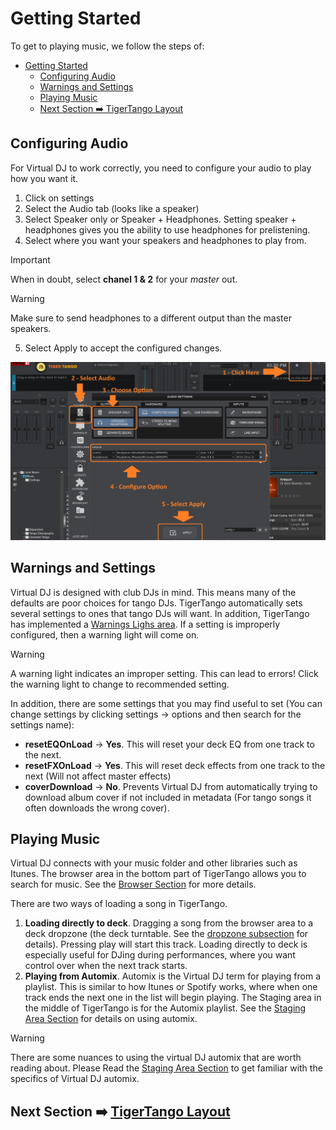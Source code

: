 # Getting Started
To get to playing music, we follow the steps of:
- [Getting Started](#getting-started)
  - [Configuring Audio](#configuring-audio)
  - [Warnings and Settings](#warnings-and-settings)
  - [Playing Music](#playing-music)
  - [Next Section ➡️ TigerTango Layout](#next-section-️-tigertango-layout)

## Configuring Audio
For Virtual DJ to work correctly, you need to configure your audio to play how you want it.

1. Click on settings
2. Select the Audio tab (looks like a speaker)
3. Select Speaker only or Speaker + Headphones. Setting speaker + headphones gives you the ability to use headphones for prelistening.
4. Select where you want your speakers and headphones to play from.
>[!IMPORTANT]
> When in doubt, select **chanel 1 & 2** for your *master* out. 

>[!WARNING]
Make sure to send headphones to a different output than the master speakers.

5. Select Apply to accept the configured changes.


![alt text](<../images/Setting up audio.png>)

## Warnings and Settings
Virtual DJ is designed with club DJs in mind. This means many of the defaults are poor choices for tango DJs. TigerTango automatically sets several settings to ones that tango DJs will want. In addition, TigerTango has implemented a [Warnings Lighs area](Layout.md/#warning-lights). If a setting is improperly configured, then a warning light will come on. 
> [!WARNING]
> A warning light indicates an improper setting. This can lead to errors! Click the warning light to change to recommended setting.   

In addition, there are some settings that you may find useful to set (You can change settings by clicking settings -> options and then search for the settings name): 
* **resetEQOnLoad** -> **Yes**. This will reset your deck EQ from one track to the next.
* **resetFXOnLoad** -> **Yes**. This will reset deck effects from one track to the next (Will not affect master effects)
* **coverDownload** -> **No**. Prevents Virtual DJ from automatically trying to download album cover if not included in metadata (For tango songs it often downloads the wrong cover).  

## Playing Music
Virtual DJ connects with your music folder and other libraries such as Itunes. The browser area in the bottom part of TigerTango allows you to search for music. See the [Browser Section](Layout.md/#browser) for more details. 

There are two ways of loading a song in TigerTango. 

1. **Loading directly to deck**. Dragging a song from the browser area to a deck dropzone (the deck turntable. See the [dropzone subsection](Layout.md/#drop-zone) for details). Pressing play will start this track. Loading directly to deck is especially useful for DJing during performances, where you want control over when the next track starts.
2. **Playing from Automix**. Automix is the Virtual DJ term for playing from a playlist. This is similar to how Itunes or Spotify works, where when one track ends the next one in the list will begin playing. The Staging area in the middle of TigerTango is for the Automix playlist. See the [Staging Area Section](Layout.md/#staging-area) for details on using automix. 

>[!WARNING]
>There are some nuances to using the virtual DJ automix that are worth reading about. Please Read the [Staging Area Section](Layout.md/#staging-area) to get familiar with the specifics of Virtual DJ automix. 



## Next Section ➡️ [TigerTango Layout](Layout.md)
